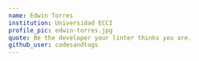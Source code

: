 ```yaml
---
name: Edwin Torres
institution: Universidad ECCI
profile_pic: edwin-torres.jpg
quote: Be the developer your linter thinks you are.
github_user: codesandtags
---
```

